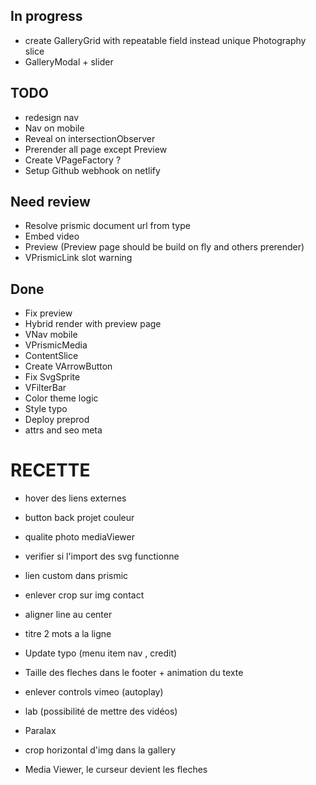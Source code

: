 ## In progress
- create GalleryGrid with repeatable field instead unique Photography slice
- GalleryModal + slider

## TODO
- redesign nav
- Nav on mobile
- Reveal on intersectionObserver 
- Prerender all page except Preview
- Create VPageFactory ? 
- Setup Github webhook on netlify

## Need review
- Resolve prismic document url from type
- Embed video
- Preview (Preview page should be build on fly and others prerender)
- VPrismicLink slot warning

## Done
- Fix preview
- Hybrid render with preview page
- VNav mobile
- VPrismicMedia
- ContentSlice
- Create VArrowButton
- Fix SvgSprite
- VFilterBar
- Color theme logic
- Style typo
- Deploy preprod
- attrs and seo meta 


# RECETTE
- hover des liens externes

- button back projet couleur 

- qualite photo mediaViewer 

- verifier si l'import des svg functionne

- lien custom dans prismic
- enlever crop sur img contact
- aligner line au center 
- titre 2 mots a la ligne 

- Update typo (menu item nav , credit)
- Taille des fleches dans le footer + animation du texte
- enlever controls vimeo (autoplay)
- lab (possibilité de mettre des vidéos)

- Paralax 

- crop horizontal d'img dans la gallery
- Media Viewer, le curseur devient les fleches
